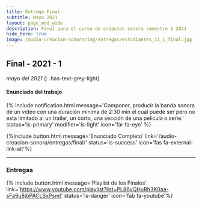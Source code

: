 ```yaml
---
title: Entrega Final
subtitle: Mayo 2021
layout: page_mod_wide
description: Final para el curso de creacion sonora semestre 1 2021
hide_hero: true
image: /audio-creacion-sonora/img/entregas/estudiantes_21_1_final.jpg
---
```


## Final - 2021 - 1

<!-- ignore-prettier-start -->

_mayo del 2021_
{: .has-text-grey-light}

<!-- ignore-prettier-end -->

#### Enunciado del trabajo

{% include notification.html
message='Componer, producir la banda sonora de un video con una duración minima de 2:30 min el cual puede ser pero no esta limitado a: un trailer, un corto, una sección de una pelicula o serie.'
status='is-primary'
modifier='is-light'
icon='far fa-eye'
%}

<!-- _"Crear una pieza sonora libre con una duración aproximada de 3
minutos. La pieza puede ser pero no esta limitada a una
composición músical, un paisaje sonoro, una compilación de
canciones o cualquier otro tipo de expresion sonora que se pueda
digitalizar y exportar en formato **.mp3 o .Wav**"_ -->

{%include button.html
message='Enunciado Completo'
link='/audio-creacion-sonora/entregas/final/'
status='is-success'
icon='fas fa-external-link-alt'%}

<!-- Para este primer proyecto de clase los estudiantes debian planear y producir una pieza sonora bajo el enunciado de un "Retrato Sonoro" y subirlo a YouTube con la opción de acompañar la entrega con un video o imagen de su elección.

El proceso de creación era totalmente libre, lo único que los estudiantes debian cumplir era una duración minima de 2 minutos.

Durante la muestra de sus piezas cada estudiante se toma unos minutos para contar como fue su experiencia durante la producción, composición o planeación de la pieza y habla un poco de que es lo que quiere representar en ella. -->

---

### Entregas

{% include button.html
message='Playlist de los Finales'
link='https://www.youtube.com/playlist?list=PL86vQHuRh3K0aa-sFa9u8jbPACLSxPsmt'
status='is-danger'
icon='fab fa-youtube'%}

